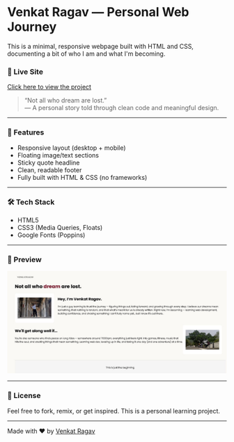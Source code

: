 # Venkat Ragav — Personal Web Journey

This is a minimal, responsive webpage built with HTML and CSS, documenting a bit of who I am and what I'm becoming.

### 🌟 Live Site
[Click here to view the project]([https://<your-username>.github.io/<your-repo-name](https://venkatragav-22.github.io/Get-to-Know-ME/)>/)

> “Not all who dream are lost.”  
> — A personal story told through clean code and meaningful design.

---

### 📌 Features
- Responsive layout (desktop + mobile)
- Floating image/text sections
- Sticky quote headline
- Clean, readable footer
- Fully built with HTML & CSS (no frameworks)

---

### 🛠️ Tech Stack
- HTML5
- CSS3 (Media Queries, Floats)
- Google Fonts (Poppins)

---

### 📸 Preview

![screenshot](https://github.com/VenkatRagav-22/Get-to-Know-ME/blob/main/assets/images/Preview.JPG) 


---

### 🔖 License
Feel free to fork, remix, or get inspired. This is a personal learning project.

---

Made with ❤️ by [Venkat Ragav](https://github.com/VenkatRagav-22)
